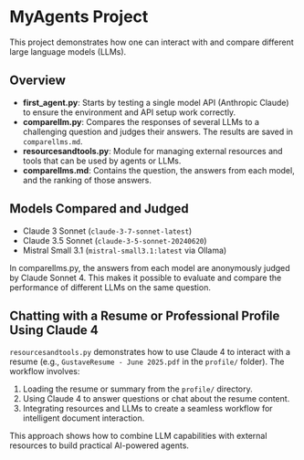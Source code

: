 # MyAgents Project

This project demonstrates how one can interact with and compare different large language models (LLMs).

## Overview

- **first_agent.py**: Starts by testing a single model API (Anthropic Claude) to ensure the environment and API setup work correctly.
- **comparellm.py**: Compares the responses of several LLMs to a challenging question and judges their answers. The results are saved in `comparellms.md`.
- **resourcesandtools.py**: Module for managing external resources and tools that can be used by agents or LLMs.
- **comparellms.md**: Contains the question, the answers from each model, and the ranking of those answers.

## Models Compared and Judged

- Claude 3 Sonnet (`claude-3-7-sonnet-latest`)
- Claude 3.5 Sonnet (`claude-3-5-sonnet-20240620`)
- Mistral Small 3.1 (`mistral-small3.1:latest` via Ollama)

In comparellms.py, the answers from each model are anonymously judged by Claude Sonnet 4. This makes it possible to evaluate and compare the performance of different LLMs on the same question. 

## Chatting with a Resume or Professional Profile Using Claude 4

`resourcesandtools.py` demonstrates how to use Claude 4 to interact with a resume (e.g., `GustaveResume - June 2025.pdf` in the `profile/` folder). The workflow involves:

1. Loading the resume or summary from the `profile/` directory.
2. Using Claude 4 to answer questions or chat about the resume content.
3. Integrating resources and LLMs to create a seamless workflow for intelligent document interaction.

This approach shows how to combine LLM capabilities with external resources to build practical AI-powered agents.

